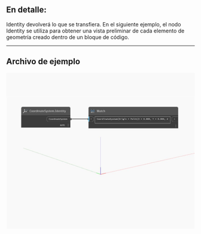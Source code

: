 ## En detalle:
Identity devolverá lo que se transfiera. En el siguiente ejemplo, el nodo Identity se utiliza para obtener una vista preliminar de cada elemento de geometría creado dentro de un bloque de código.
___
## Archivo de ejemplo

![Identity](./Autodesk.DesignScript.Geometry.CoordinateSystem.Identity_img.jpg)

